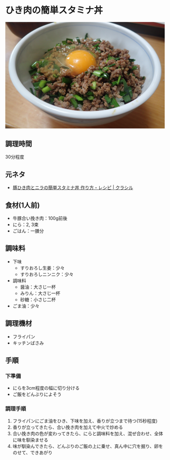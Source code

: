 # ひき肉の簡単スタミナ丼

![調理写真](ひき肉の簡単スタミナ丼.jpg)

## 調理時間

30分程度

## 元ネタ

* [豚ひき肉とニラの簡単スタミナ丼 作り方・レシピ \| クラシル](https://www.kurashiru.com/recipes/4abb11d9-df23-443c-942a-abe9dbc3244c)

## 食材(1人前)

* 牛豚合い挽き肉：100g前後
* にら：2, 3束
* ごはん：一膳分

## 調味料

* 下味
  * すりおろし生姜：少々
  * すりおろしニンニク：少々
* 調味料
  * 醤油：大さじ一杯
  * みりん：大さじ一杯
  * 砂糖：小さじ二杯
* ごま油：少々

## 調理機材

* フライパン
* キッチンばさみ

## 手順

### 下準備

* にらを3cm程度の幅に切り分ける
* ご飯をどんぶりによそう

### 調理手順

1. フライパンにごま油をひき、下味を加え、香りが立つまで待つ(15秒程度)
2. 香りが立ってきたら、合い挽き肉を加えて中火で炒める
3. 合い挽き肉の色が変わってきたら、にらと調味料を加え、混ぜ合わせ、全体に味を馴染ませる
4. 味が馴染んできたら、どんぶりのご飯の上に乗せ、真ん中に穴を掘り、卵をのせて、できあがり
